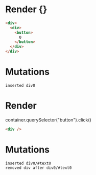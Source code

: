 # Render {}
```html
<div>
  <div>
    <button>
      0
    </button>
  </div>
</div>
```

# Mutations
```
inserted div0
```


# Render 
container.querySelector("button").click()

```html
<div />
```

# Mutations
```
inserted div0/#text0
removed div after div0/#text0
```